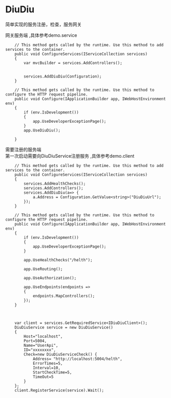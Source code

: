 # DiuDiu
简单实现的服务注册，检查，服务网关

网关服务端  ,具体参考demo.service

        // This method gets called by the runtime. Use this method to add services to the container.
        public void ConfigureServices(IServiceCollection services)
        {
            var mvcBuilder = services.AddControllers();


            services.AddDiuDiu(Configuration);
        }

        // This method gets called by the runtime. Use this method to configure the HTTP request pipeline.
        public void Configure(IApplicationBuilder app, IWebHostEnvironment env)
        {
            if (env.IsDevelopment())
            {
                app.UseDeveloperExceptionPage();
            }
            app.UseDiuDiu();

        }


需要注册的服务端  
第一次启动需要向DiuDiuService注册服务 ,具体参考demo.client

        // This method gets called by the runtime. Use this method to add services to the container.
        public void ConfigureServices(IServiceCollection services)
        {
            services.AddHealthChecks();
            services.AddControllers();
            services.AddDiuDiu(a=> {
                a.Address = Configuration.GetValue<string>("DiuDiuUrl");
            });
        }

        // This method gets called by the runtime. Use this method to configure the HTTP request pipeline.
        public void Configure(IApplicationBuilder app, IWebHostEnvironment env)
        {
            if (env.IsDevelopment())
            {
                app.UseDeveloperExceptionPage();
            }

            app.UseHealthChecks("/helth");

            app.UseRouting();

            app.UseAuthorization();

            app.UseEndpoints(endpoints =>
            {
                endpoints.MapControllers();
            });
        }



        var client = services.GetRequiredService<IDiuDiuClient>();
        DiuDiuService service = new DiuDiuService()
        {
            Host="localhost",
            Port=5004,
            Name="UserApi",
            ID="xxxxxxxx",
            Check=new DiuDiuServiceCheck() {
                Address= "http://localhost:5004/helth",
                ErrorTimes=5,
                Interval=10,
                StartCheckTime=5,
                TimeOut=5
            }
        };
        client.RegisterService(service).Wait();